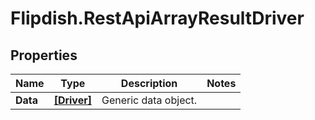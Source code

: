 # Flipdish.RestApiArrayResultDriver

## Properties
Name | Type | Description | Notes
------------ | ------------- | ------------- | -------------
**Data** | [**[Driver]**](Driver.md) | Generic data object. | 


